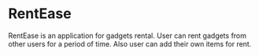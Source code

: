 # RentEase
RentEase is an application for gadgets rental. User can rent gadgets from other users for a period of time. Also user can add their own items for rent.
